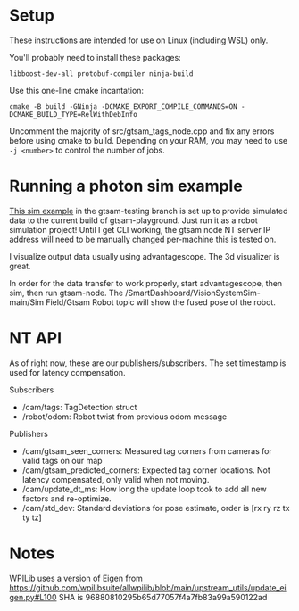 # Setup 

These instructions are intended for use on Linux (including WSL) only.

You'll probably need to install these packages:

```
libboost-dev-all protobuf-compiler ninja-build
```

Use this one-line cmake incantation:

```
cmake -B build -GNinja -DCMAKE_EXPORT_COMPILE_COMMANDS=ON -DCMAKE_BUILD_TYPE=RelWithDebInfo
```

Uncomment the majority of src/gtsam_tags_node.cpp and fix any errors before using cmake to build. Depending on your RAM, you may need to use `-j <number>` to control the number of jobs.

# Running a photon sim example

[This sim example](https://github.com/PhotonVision/champs_2024/tree/gtsam-testing/sim_projects/apriltag_yaw_only) in the gtsam-testing branch is set up to provide simulated data to the current build of gtsam-playground. Just run it as a robot simulation project! Until I get CLI working, the gtsam node NT server IP address will need to be manually changed per-machine this is tested on.

I visualize output data usually using advantagescope. The 3d visualizer is great.

In order for the data transfer to work properly, start advantagescope, then sim, then run gtsam-node. The /SmartDashboard/VisionSystemSim-main/Sim Field/Gtsam Robot topic will show the fused pose of the robot.

# NT API

As of right now, these are our publishers/subscribers. The set timestamp is used for latency compensation.

Subscribers
- /cam/tags: TagDetection struct
- /robot/odom: Robot twist from previous odom message

Publishers
- /cam/gtsam_seen_corners: Measured tag corners from cameras for valid tags on our map
- /cam/gtsam_predicted_corners: Expected tag corner locations. Not latency compensated, only valid when not moving.
- /cam/update_dt_ms: How long the update loop took to add all new factors and re-optimize.
- /cam/std_dev: Standard deviations for pose estimate, order is [rx ry rz tx ty tz]

# Notes

WPILib uses a version of Eigen from https://github.com/wpilibsuite/allwpilib/blob/main/upstream_utils/update_eigen.py#L100 SHA is 96880810295b65d77057f4a7fb83a99a590122ad
